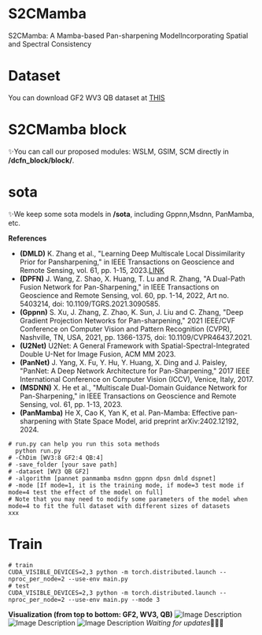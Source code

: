 # S2CMamba
S2CMamba: A Mamba-based Pan-sharpening ModelIncorporating Spatial and Spectral Consistency
# Dataset
You can download GF2 WV3 QB dataset at [THIS](https://github.com/liangjiandeng/PanCollection)
# S2CMamba block
✨You can call our proposed modules: WSLM, GSIM, SCM directly in **/dcfn_block/block/**.
# sota

✨We keep some sota models in **/sota**, including Gppnn,Msdnn, PanMamba, etc.

**References**

- **(DMLD)** K. Zhang et al., "Learning Deep Multiscale Local Dissimilarity Prior for Pansharpening," in IEEE Transactions on Geoscience and Remote Sensing, vol. 61, pp. 1-15, 2023.[LINK](https://ieeexplore.ieee.org/abstract/document/10210612)
- **(DPFN)** J. Wang, Z. Shao, X. Huang, T. Lu and R. Zhang, "A Dual-Path Fusion Network for Pan-Sharpening," in IEEE Transactions on Geoscience and Remote Sensing, vol. 60, pp. 1-14, 2022, Art no. 5403214, doi: 10.1109/TGRS.2021.3090585.
- **(Gppnn)** S. Xu, J. Zhang, Z. Zhao, K. Sun, J. Liu and C. Zhang, "Deep Gradient Projection Networks for Pan-sharpening," 2021 IEEE/CVF Conference on Computer Vision and Pattern Recognition (CVPR), Nashville, TN, USA, 2021, pp. 1366-1375, doi: 10.1109/CVPR46437.2021.
- **(U2Net)** U2Net: A General Framework with Spatial-Spectral-Integrated Double U-Net for Image Fusion, ACM MM 2023.
- **(PanNet)** J. Yang, X. Fu, Y. Hu, Y. Huang, X. Ding and J. Paisley, "PanNet: A Deep Network Architecture for Pan-Sharpening," 2017 IEEE International Conference on Computer Vision (ICCV), Venice, Italy, 2017.
- **(MSDNN)** X. He et al., "Multiscale Dual-Domain Guidance Network for Pan-Sharpening," in IEEE Transactions on Geoscience and Remote Sensing, vol. 61, pp. 1-13, 2023.
- **(PanMamba)** He X, Cao K, Yan K, et al. Pan-Mamba: Effective pan-sharpening with State Space Model, arid preprint arXiv:2402.12192, 2024.
```shell
# run.py can help you run this sota methods
  python run.py 
# -ChDim [WV3:8 GF2:4 QB:4]
# -save_folder [your save path]
# -dataset [WV3 QB GF2]
# -algorithm [pannet panmamba msdnn gppnn dpsn dmld dspnet]
# -mode [If mode=1, it is the training mode, if mode=3 test mode if mode=4 test the effect of the model on full]
# Note that you may need to modify some parameters of the model when mode=4 to fit the full dataset with different sizes of datasets
xxx
```

  
# Train
```shell
# train
CUDA_VISIBLE_DEVICES=2,3 python -m torch.distributed.launch --nproc_per_node=2 --use-env main.py
# test
CUDA_VISIBLE_DEVICES=2,3 python -m torch.distributed.launch --nproc_per_node=2 --use-env main.py --mode 3

```
**Visualization (from top to bottom: GF2, WV3, QB)**
![Image Description](images/shows_gf2.png)
![Image Description](images/shows_wv3.png)
![Image Description](images/shows_qb.png)
*Waiting for updates*🐛🐛🐛
